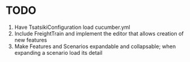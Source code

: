 # TODO

1. Have TsatsikiConfiguration load cucumber.yml
2. Include FreightTrain and implement the editor that allows creation of new features
3. Make Features and Scenarios expandable and collapsable; when expanding a scenario load its detail
